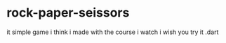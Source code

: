# rock-paper-seissors
it simple game i think i  made with the course i watch i wish you try it .dart 
